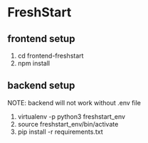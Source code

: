 # FreshStart

## frontend setup
1. cd frontend-freshstart
2. npm install

## backend setup
NOTE: backend will not work without .env file

1. virtualenv -p python3 freshstart_env
2. source freshstart_env/bin/activate
3. pip install -r requirements.txt